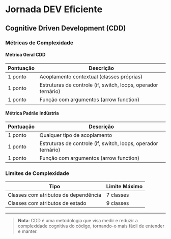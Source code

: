 # Jornada DEV Eficiente

## Cognitive Driven Development (CDD)

### Métricas de Complexidade

#### Métrica Geral CDD
| Pontuação | Descrição |
|-----------|-----------|
| 1 ponto   | Acoplamento contextual (classes próprias) |
| 1 ponto   | Estruturas de controle (if, switch, loops, operador ternário) |
| 1 ponto   | Função com argumentos (arrow function) |

#### Métrica Padrão Indústria
| Pontuação | Descrição |
|-----------|-----------|
| 1 ponto   | Qualquer tipo de acoplamento |
| 1 ponto   | Estruturas de controle (if, switch, loops, operador ternário) |
| 1 ponto   | Função com argumentos (arrow function) |

### Limites de Complexidade
| Tipo | Limite Máximo |
|------|---------------|
| Classes com atributos de dependência | 7 classes |
| Classes com atributos de estado | 9 classes |

---
> **Nota**: CDD é uma metodologia que visa medir e reduzir a complexidade cognitiva do código, tornando-o mais fácil de entender e manter.